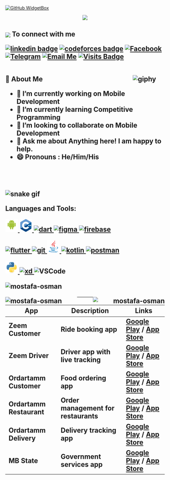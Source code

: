 
<a href="https://github.com/Mostafa-Osman">
  <img src="https://github-widgetbox.vercel.app/api/profile?username=Mostafa-Osman&theme=nautilus&data=followers,repositories,stars,commits" alt="GitHub WidgetBox">
</a> 
<p align="center">
    <a align="center" href="https://github.com/Mostafa-Osman"><img src="https://readme-typing-svg.herokuapp.com?&font=IBM+Plex+Sans&color=F72EE2&size=30&lines=Welcome+to+my+GitHub+Profile!;My+Name+Mostafa+Osman;I'm+From+Egypt;I'm+a+Mobile+Developer;" /></a>
  

</p>
<h2><img src="https://emojis.slackmojis.com/emojis/images/1579216111/7550/pikachu_wave.gif?1579216111" align="center"width="28" /> To connect with me 
<p align = "left">
  
[![linkedin badge](https://img.shields.io/badge/LinkedIn-0077B5?style=for-the-badge&logo=linkedin&logoColor=white)](https://linkedin.com/in/mostafa15)
[![codeforces badge](https://img.shields.io/badge/codeforces-0077B5?style=for-the-badge&logo=codeforces&logoColor=white)](https://codeforces.com/profile/mosman)
[![Facebook](https://img.shields.io/badge/Facebook-1877F2?style=for-the-badge&logo=facebook&logoColor=white)](https://fb.com/mostafaosman15)
[![Telegram](https://img.shields.io/badge/Telegram-2CA5E0?style=for-the-badge&logo=telegram&logoColor=white)](https://t.me/MostafaOsman225)
 <a href="mailto:mostafaosman225@gmail.com?subject=Hello%20Hadi"><img src="https://img.shields.io/badge/gmail-%23D14836.svg?&style=for-the-badge&logo=gmail&logoColor=white" alt="Email Me"/></a>
[![Visits Badge](https://komarev.com/ghpvc/?username=mostafa-osman&label=Profile%20views&color=0e75b6&style=for-the-badge)](https://github.com/Mostafa-Osman)
<br/>
<br/>
<!-- <a target="_blank">
  <img align="right" height="250" width="400" alt="GIF" src="https://github.com/JayantGoel001/JayantGoel001/blob/master/GIF/image.gif">
</a> -->
<img align='right' src="https://i.ibb.co/nk9gvXz/xero-code.gif" width="20%" alt="giphy">
 🙂 About Me  

- 🔭 I’m currently working on **Mobile Development**
- 🌱 I’m currently learning **Competitive Programming**
- 👯 I’m looking to collaborate on **Mobile Development**
- 💬 Ask me about Anything here! I am happy to help. 
- 😄 Pronouns : **He/Him/His**


<br/>
<br/>
 
![snake gif](https://user-images.githubusercontent.com/88105077/166116856-9251de7f-d2df-46fd-901b-5920e8047e52.svg)

<a align="left">Languages and Tools: </a>

<p align="left">
<a href="https://developer.android.com" target="_blank" rel="noreferrer"> <img src="https://raw.githubusercontent.com/devicons/devicon/master/icons/android/android-original-wordmark.svg" alt="android" width="40" height="40"/> </a><a href="https://www.w3schools.com/cpp/" target="_blank" rel="noreferrer"> <img src="https://raw.githubusercontent.com/devicons/devicon/master/icons/cplusplus/cplusplus-original.svg" alt="cplusplus" width="40" height="40"/> </a><a href="https://dart.dev" target="_blank" rel="noreferrer"> <img src="https://www.vectorlogo.zone/logos/dartlang/dartlang-icon.svg" alt="dart" width="40" height="40"/> </a> <a href="https://www.figma.com/" target="_blank" rel="noreferrer"> <img src="https://www.vectorlogo.zone/logos/figma/figma-icon.svg" alt="figma" width="40" height="40"/> </a><a href="https://firebase.google.com/" target="_blank" rel="noreferrer"> <img src="https://www.vectorlogo.zone/logos/firebase/firebase-icon.svg" alt="firebase" width="40" height="40"/> </a>
  
  
<a href="https://flutter.dev" target="_blank" rel="noreferrer"> <img src="https://www.vectorlogo.zone/logos/flutterio/flutterio-icon.svg" alt="flutter" width="40" height="40"/> </a><a href="https://git-scm.com/" target="_blank" rel="noreferrer"> <img src="https://www.vectorlogo.zone/logos/git-scm/git-scm-icon.svg" alt="git" width="40" height="40"/> </a><a href="https://www.java.com" target="_blank" rel="noreferrer"> <img src="https://raw.githubusercontent.com/devicons/devicon/master/icons/java/java-original.svg" alt="java" width="40" height="40"/> </a><a href="https://kotlinlang.org" target="_blank" rel="noreferrer"> <img src="https://www.vectorlogo.zone/logos/kotlinlang/kotlinlang-icon.svg" alt="kotlin" width="40" height="40"/> </a><a href="https://postman.com" target="_blank" rel="noreferrer"> <img src="https://www.vectorlogo.zone/logos/getpostman/getpostman-icon.svg" alt="postman" width="40" height="40"/> </a>
  
  
<a href="https://www.python.org" target="_blank" rel="noreferrer"> <img src="https://raw.githubusercontent.com/devicons/devicon/master/icons/python/python-original.svg" alt="python" width="40" height="40"/> </a> <a href="https://www.adobe.com/products/xd.html" target="_blank" rel="noreferrer"> <img src="https://cdn.worldvectorlogo.com/logos/adobe-xd.svg" alt="xd" width="40" height="40"/> </a>
![VSCode](https://img.icons8.com/color/30/visual-studio-code-2019.png)
  
</p

<p>
  <img align="center" src="https://github-readme-streak-stats.herokuapp.com/?user=mostafa-osman&theme=dark" alt="mostafa-osman" />
</p>

<p align="left"><img width="45%" align="left" sy src="https://github-readme-stats.vercel.app/api/top-langs/?username=mostafa-osman&layout=compact&theme=radical&hide_border=true" alt="mostafa-osman" /></p>
<p align="right"><img width="45%" align="right" src="https://github-readme-stats.vercel.app/api?username=mostafa-osman&show_icons=true&include_all_commits=true&theme=radical&hide_border=true" alt="mostafa-osman" /></p>


---
| App                      | Description                      | Links                                                                                                                                        |
| ------------------------ | -------------------------------- | -------------------------------------------------------------------------------------------------------------------------------------------- |
| **Zeem Customer**        | Ride booking app                 | [Google Play](https://play.google.com/store/apps/details?id=com.zeem.user) / [App Store](https://apps.apple.com/app/id6472701314)            |
| **Zeem Driver**          | Driver app with live tracking    | [Google Play](https://play.google.com/store/apps/details?id=com.zeem.driver) / [App Store](https://apps.apple.com/app/id6472703498)          |
| **Ordartamm Customer**   | Food ordering app                | [Google Play](https://play.google.com/store/apps/details?id=com.ordartamm.customer) / [App Store](https://apps.apple.com/app/id6477142127)   |
| **Ordartamm Restaurant** | Order management for restaurants | [Google Play](https://play.google.com/store/apps/details?id=com.ordartamm.restaurant) / [App Store](https://apps.apple.com/app/id6477151466) |
| **Ordartamm Delivery**   | Delivery tracking app            | [Google Play](https://play.google.com/store/apps/details?id=com.ordartamm.delivery) / [App Store](https://apps.apple.com/app/id6477152202)   |
| **MB State**             | Government services app          | [Google Play](https://play.google.com/store/apps/details?id=com.mb.state) / [App Store](https://apps.apple.com/app/id6477821241)             |



<!-- <p align="left"> <img src="https://komarev.com/ghpvc/?username=mostafa-osman&label=Profile%20views&color=0e75b6&style=flat" alt="mostafa-osman" /> </p>
 -->
 <!-- <h3 align="left">Connect with me:</h3>
<p align="left">
<a href="https://linkedin.com/in/mostafa15" target="blank"><img align="center" src="https://raw.githubusercontent.com/rahuldkjain/github-profile-readme-generator/master/src/images/icons/Social/linked-in-alt.svg" alt="www.fb.com/mostafaosman15/" height="30" width="40" /></a>
  <a href="https://codeforces.com/profile/mosman" target="blank"><img align="center" src="https://raw.githubusercontent.com/rahuldkjain/github-profile-readme-generator/master/src/images/icons/Social/codeforces.svg" alt="https://codeforces.com/profile/mosman" height="30" width="40" /></a>


</p> -->
 <!-- logo flutter -->
<!-- <p align="center">
<img src="https://user-images.githubusercontent.com/88105077/157883808-762a27a1-c1c5-447c-80a1-fb892f511393.png"/>
</p> -->
<!-- <p align="center"> <img src="https://raw.githubusercontent.com/trinib/trinib/output/github-contribution-grid-snake.svg" alt="mostafa-osman" /> </p>
 -->
 
 <!--   <a href="https://fb.com/mostafaosman15" target="blank"><img align="center" src="https://raw.githubusercontent.com/rahuldkjain/github-profile-readme-generator/master/src/images/icons/Social/facebook.svg" alt="www.fb.com/mostafaosman15/" height="30" width="40" /></a> -->
 
 <!-- <h1 align="center">Hi there👋, I'm Mostafa 😀</h1>
<h2 align="center">A passionate flutter developer from Egypt <img src="https://images.emojiterra.com/twitter/v14.0/512px/1f1ea-1f1ec.png"width=30/>
</h2> -->
